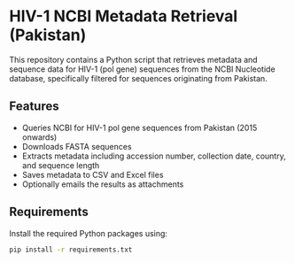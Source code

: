 # HIV-1 NCBI Metadata Retrieval (Pakistan)

This repository contains a Python script that retrieves metadata and sequence data for HIV-1 (pol gene) sequences from the NCBI Nucleotide database, specifically filtered for sequences originating from Pakistan.

## Features

- Queries NCBI for HIV-1 pol gene sequences from Pakistan (2015 onwards)
- Downloads FASTA sequences
- Extracts metadata including accession number, collection date, country, and sequence length
- Saves metadata to CSV and Excel files
- Optionally emails the results as attachments

## Requirements

Install the required Python packages using:

```bash
pip install -r requirements.txt


